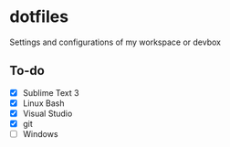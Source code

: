 # dotfiles
Settings and configurations of my workspace or devbox

## To-do
* [x] Sublime Text 3
* [x] Linux Bash
* [x] Visual Studio
* [x] git
* [ ] Windows
